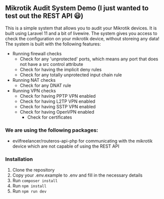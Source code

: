 ## Mikrotik Audit System Demo (I just wanted to test out the REST API 😃)

This is a simple system that allows you to audit your Mikrotik devices. It is built using Laravel 11 and a bit of
livewire. The system gives you access to check the configuration on your mikrotik device, without storeing any data! The
system is built with the following features:

- Running firewall checks
    - Check for any 'unprotected' ports, which means any port that does not have a src control attribute
    - Check for having the implicit deny rules
    - Check for any totally unprotected input chain rule
- Running NAT checks
    - Check for any DNAT rule
- Running VPN checks
    - Check for having PPTP VPN enabled
    - Check for having L2TP VPN enabled
    - Check for having SSTP VPN enabled
    - Check for having OpenVPN enabled
        - Check for certificates

### We are using the following packages:

- evilfreelancer/routeros-api-php for communicating with the mikrotik device which are not capable of using the
  REST API

### Installation

1. Clone the repository
2. Copy your .env.example to .env and fill in the necessary details
3. Run `composer install`
4. Run `npm install`
5. Run `npm run dev`


